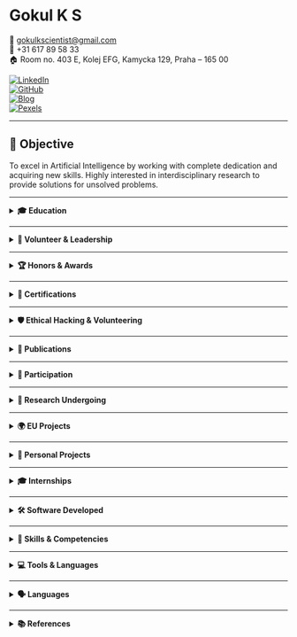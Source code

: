 # Gokul K S

📧 gokulkscientist@gmail.com  
📱 +31 617 89 58 33  
🏠 Room no. 403 E, Kolej EFG, Kamycka 129, Praha – 165 00  

[![LinkedIn](https://img.shields.io/badge/LinkedIn-Profile-blue)](https://linkedin.com/in/gokul-ks)  
[![GitHub](https://img.shields.io/badge/GitHub-Portfolio-black)](https://www.github.com/gokultcr)  
[![Blog](https://img.shields.io/badge/Blog-Read-orange)](https://shadowsofinternet.blogspot.com)  
[![Pexels](https://img.shields.io/badge/Pexels-Photos-green)](https://www.pexels.com/@gokul-ks)

---

## 🚀 Objective

To excel in Artificial Intelligence by working with complete dedication and acquiring new skills. Highly interested in interdisciplinary research to provide solutions for unsolved problems.

---

<details>
<summary><strong>🎓 Education</strong></summary>

- **Ph.D. in Applied Geoinformatics and Remote Sensing in Forestry**  
  *Faculty of Forestry and Wood Sciences, Czech University of Life Sciences, Prague (Ongoing)*  
  _Focus: Machine Learning and Deep Learning_

- **M.Phil. in Computer Science (2019 - 2021)**  
  _E-Learning Analytics & Nature-Inspired Computing_  
  Central University of Tamil Nadu, India — **89%**

- **M.Sc. in Computer Science (2016 - 2018)**  
  _Artificial Intelligence_  
  Central University of Kerala, India — **74%**

- **B.Sc. in Computer Science (2013 - 2016)**  
  University of Calicut, India — **69%**

- **Advanced Diploma in Graphic Designing**  
  Adobe & Govt. of Kerala — Grade **B**

</details>

---

<details>
<summary><strong>🌟 Volunteer & Leadership</strong></summary>

- WG Member, **3DForEcoTech (COST ACTION CA20118)**  
- Student Leader, **Kamos**, Faculty of Forestry, CZU  
- Volunteer, **Blue Cross of India (2019–2022)**  
- **Alumni Executive Member**, CUTN  
- **President**, ASCI, CUK (2018)  
- **Executive Member**, ASCI, CUK (2017)

</details>

---

<details>
<summary><strong>🏆 Honors & Awards</strong></summary>

- **INSPIRE AWARD** – Dept. of Science & Tech, India (2010)  
- **ITC CONFERENCE GRANT** – 3DForEcoTech (2023)  
- **A Grade** – Science Exhibitions (2011–2012)  
- **Academic Excellence** – Vivekodhayam Boy’s H S S, Thrissur  

</details>

---

<details>
<summary><strong>🔖 Certifications</strong></summary>

- Elements of AI – University of Helsinki  
- Build Your Own Chatbot – IBM  
- Google Analytics / Digital Marketing – Google  
- Artificial Intelligence Foundations – LinkedIn  
- Security Testing, Hadoop, Python, Game Dev – Udemy  
- Data Analytics & ML – Alison  

</details>

---

<details>
<summary><strong>🛡️ Ethical Hacking & Volunteering</strong></summary>

- Vulnerability Assessment – Central University Website (2020)  
- Cybercrime Investigation Assistance – Kerala Police (2020)  

</details>

---

<details>
<summary><strong>🌟 Publications</strong></summary>

- **Silvilaser 2023, London** – Bark Classification [🔗](https://doi.org/10.5281/zenodo.10446837)  
- **UNECE/FAO Conference** – ML Tree Species Classification [🔗](https://doi.org/10.5281/zenodo.10458204)  
- **EGU General Assembly 2023** – Pre-print on Tree Species Recognition [🔗](https://meetingorganizer.copernicus.org/EGU23/EGU23-14332.html)  
- **3DForEcoTech Conference** – RGB Bark Classification [🔗](https://doi.org/10.5281/zenodo.10447108)  
- **International E-Conferences** (2020 & 2021) – Recommender & COVID-19  
- **Malaya Journal of Mathematik** – Diabetes Prediction [🔗](https://doi.org/10.26637/MJMS2101/0137)

</details>

---

<details>
<summary><strong>🚀 Participation</strong></summary>

- UNECE/FAO Forest Communicators’ Network, Prague  
- 23rd New York State Cyber Security Conference  
- FDP & Workshops on AI, Bioinformatics, Pattern Recognition  
- Tech Events – Technofrenzy, ASCI Outreach  

</details>

---

<details>
<summary><strong>🔬 Research Undergoing</strong></summary>

- ML/DL Benchmarking for Tree Species Classification  
- 3D Data-Based Tree Classification via Photogrammetry, LiDAR  

</details>

---

<details>
<summary><strong>🌍 EU Projects</strong></summary>

- **REFOREST** – WG4 Researcher [🔗](https://agroreforest.eu)  
- **3DForEcoTech** – WG1-4 Researcher [🔗](https://3dforecotech.eu)

</details>

---

<details>
<summary><strong>🚀 Personal Projects</strong></summary>

- Tree Species Classification – CZU, Prague  
- Nature-Inspired E-learning Analytics – CUTN  
- Tumor Detection – CUK  
- Cardiac Motion Estimation – CUK  

</details>

---

<details>
<summary><strong>🎓 Internships</strong></summary>

- University College London (2023)  
- Forest Research Institute, Slovakia (2023)  

</details>

---

<details>
<summary><strong>🛠️ Software Developed</strong></summary>

- **.exe Tools:** ML Classifier, CNN Tuner, Image Augmentor  
- **.apk App:** Bark Classifier  

</details>

---

<details>
<summary><strong>🌟 Skills & Competencies</strong></summary>

- ML / DL / AI  
- Nature-Inspired Computing  
- Research Leadership  
- Data & Image Processing  
- Photogrammetry  

</details>

---

<details>
<summary><strong>💻 Tools & Languages</strong></summary>

- **Tools:** Weka, Mahout, MS Office, LaTeX  
- **Languages:** Python, C++, C, Java, PHP, MATLAB, .NET, Android Studio  

</details>

---

<details>
<summary><strong>🗣️ Languages</strong></summary>

- English – Fluent  
- Malayalam – Native  
- Hindi & Tamil – Basic  

</details>

---

<details>
<summary><strong>📚 References</strong></summary>

- **Dr. Martin Mokros** – `mokros@fld.czu.cz`  
- **Dr. P. Thiyagarajan** – `thiyaguphd@gmail.com`  
- **Dr. Thasleema T M** – `thasnitm1@hotmail.com`  
- **Dr. R. Rajesh** – `kollamrajeshr@gmail.com`

</details>

